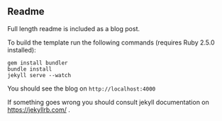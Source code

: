 ## Readme

Full length readme is included as a blog post.

To build the template run the following commands (requires Ruby 2.5.0 installed):


```
gem install bundler
bundle install
jekyll serve --watch
```

You should see the blog on `http://localhost:4000`

If something goes wrong you should consult jekyll documentation on https://jekyllrb.com/ .
